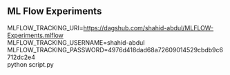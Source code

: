 ## ML Flow Experiments

MLFLOW_TRACKING_URI=https://dagshub.com/shahid-abdul/MLFLOW-Experiments.mlflow \
MLFLOW_TRACKING_USERNAME=shahid-abdul \
MLFLOW_TRACKING_PASSWORD=4976d418dad68a72609014529cbdb9c6712dc2e4 \
python script.py